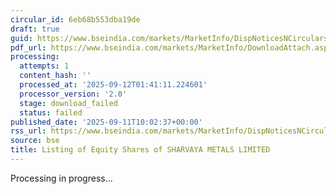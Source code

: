 ```yaml
---
circular_id: 6eb68b553dba19de
draft: true
guid: https://www.bseindia.com/markets/MarketInfo/DispNoticesNCirculars.aspx?Noticeid={8C276A8F-3C9E-4EC1-ADB1-9139308CFB22}&noticeno=20250911-11&dt=09/11/2025&icount=11&totcount=91&flag=0
pdf_url: https://www.bseindia.com/markets/MarketInfo/DownloadAttach.aspx?id=20250911-11&attachedId=
processing:
  attempts: 1
  content_hash: ''
  processed_at: '2025-09-12T01:41:11.224601'
  processor_version: '2.0'
  stage: download_failed
  status: failed
published_date: '2025-09-11T10:02:37+00:00'
rss_url: https://www.bseindia.com/markets/MarketInfo/DispNoticesNCirculars.aspx?Noticeid={8C276A8F-3C9E-4EC1-ADB1-9139308CFB22}&noticeno=20250911-11&dt=09/11/2025&icount=11&totcount=91&flag=0
source: bse
title: Listing of Equity Shares of SHARVAYA METALS LIMITED
---
```


Processing in progress...